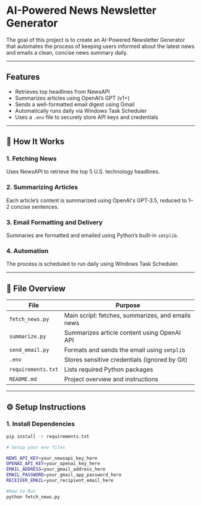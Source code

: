 #  AI-Powered News Newsletter Generator

The goal of this project is to create an AI-Powered Newsletter Generator that automates the process of keeping users informed about the latest news and emails a clean, concise news summary daily. 

---

##  Features

- Retrieves top headlines from NewsAPI  
- Summarizes articles using OpenAI’s GPT (v1+)  
- Sends a well-formatted email digest using Gmail  
- Automatically runs daily via Windows Task Scheduler  
- Uses a `.env` file to securely store API keys and credentials  

---

## 🔧 How It Works

### 1. **Fetching News**
Uses NewsAPI to retrieve the top 5 U.S. technology headlines.

### 2. **Summarizing Articles**
Each article’s content is summarized using OpenAI's GPT-3.5, reduced to 1–2 concise sentences.

### 3. **Email Formatting and Delivery**
Summaries are formatted and emailed using Python’s built-in `smtplib`.

### 4. **Automation**
The process is scheduled to run daily using Windows Task Scheduler.

---

## 📁 File Overview

| File             | Purpose                                        |
|------------------|------------------------------------------------|
| `fetch_news.py`  | Main script: fetches, summarizes, and emails news |
| `summarize.py`   | Summarizes article content using OpenAI API    |
| `send_email.py`  | Formats and sends the email using `smtplib`    |
| `.env`           | Stores sensitive credentials (ignored by Git)  |
| `requirements.txt` | Lists required Python packages                |
| `README.md`      | Project overview and instructions              |

---

## ⚙️ Setup Instructions

### 1. Install Dependencies

```bash
pip install -r requirements.txt

# Setup your env files

NEWS_API_KEY=your_newsapi_key_here
OPENAI_API_KEY=your_openai_key_here
EMAIL_ADDRESS=your_gmail_address_here
EMAIL_PASSWORD=your_gmail_app_password_here
RECEIVER_EMAIL=your_recipient_email_here

#How to Run
python fetch_news.py
